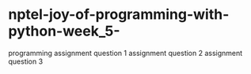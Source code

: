 # nptel-joy-of-programming-with-python-week_5-
programming
assignment question 1
assignment question 2
assignment question 3
